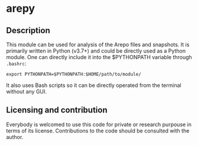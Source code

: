 # arepy

## Description
This module can be used for analysis of the Arepo files and snapshots.
It is primarily written in Python (v3.7+) and could be directly used as a Python module.
One can directly include it into the $PYTHONPATH variable through `.bashrc`:
```
export PYTHONPATH=$PYTHONPATH:$HOME/path/to/module/
```
It also uses Bash scripts so it can be directly operated from the terminal without any GUI.

## Licensing and contribution
Everybody is welcomed to use this code for private or research purpouse in terms of its license.
Contributions to the code should be consulted with the author.
